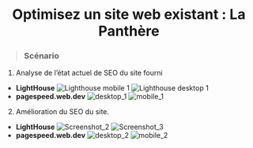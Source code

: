 <h1 align="center">Optimisez un site web existant : La Panthère</h1>


>  ### **Scénario**
1. Analyse de l’état actuel de SEO du site fourni
- **LightHouse**
![Lighthouse mobile 1](https://user-images.githubusercontent.com/101954241/204126292-cc7e9241-1d87-4248-89ef-78b7045a9229.png)
![Lighthouse desktop 1](https://user-images.githubusercontent.com/101954241/204126287-4dd10775-6c90-48d7-b6d2-13b6c7f74155.png)
- **pagespeed.web.dev**
![desktop_1](https://user-images.githubusercontent.com/101954241/204126352-ddaeeb7a-b357-4686-8850-5e8222c06428.png)
![mobile_1](https://user-images.githubusercontent.com/101954241/204126356-10d177cf-8d49-4442-ad46-fb9f483147fe.png)
2. Amélioration du SEO du site.

- **LightHouse**
![Screenshot_2](https://user-images.githubusercontent.com/101954241/204126228-15a28afa-480e-4c5f-b3c3-b51d5f224351.png)
![Screenshot_3](https://user-images.githubusercontent.com/101954241/204126316-8aecb761-359c-4568-b113-7a3e29d1d64c.png)
- **pagespeed.web.dev**
![desktop_2](https://user-images.githubusercontent.com/101954241/204126360-6dcb2a30-199d-4d02-9775-84cdce0c92f1.png)
![mobile_2](https://user-images.githubusercontent.com/101954241/204126367-f02bfd0e-3378-4b9b-b74a-2c23f2c257b2.png)
